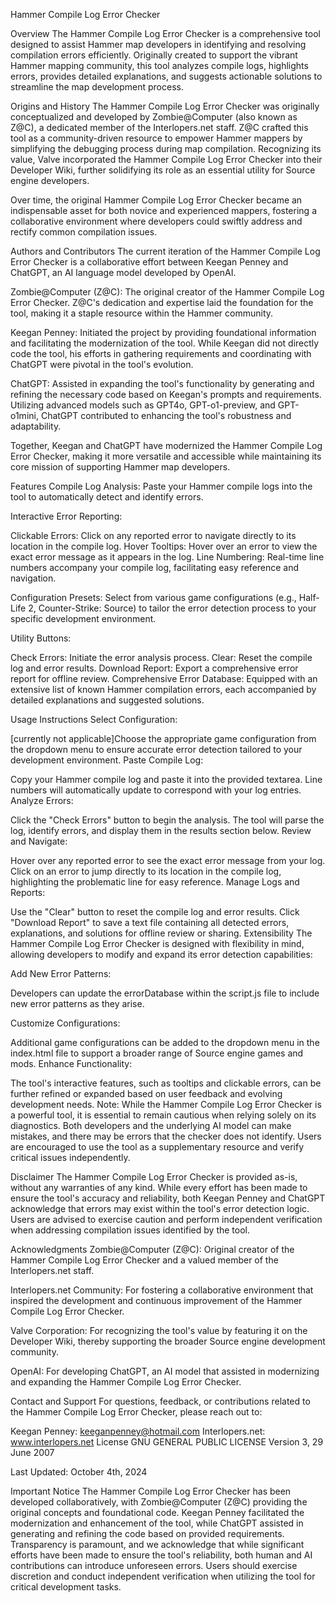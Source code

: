 Hammer Compile Log Error Checker

Overview
The Hammer Compile Log Error Checker is a comprehensive tool designed to assist Hammer
map developers in identifying and resolving compilation errors efficiently. Originally created to support the vibrant Hammer
mapping community, this tool analyzes compile logs, highlights errors, provides detailed explanations, and suggests actionable solutions to streamline the map development process.

Origins and History
The Hammer Compile Log Error Checker was originally conceptualized and developed by Zombie@Computer (also known as Z@C), a dedicated member of the Interlopers.net staff. Z@C crafted this tool as a community-driven resource to empower Hammer
mappers by simplifying the debugging process during map compilation. Recognizing its value, Valve incorporated the Hammer
Compile Log Error Checker into their Developer Wiki, further solidifying its role as an essential utility for Source engine developers.

Over time, the original Hammer
Compile Log Error Checker became an indispensable asset for both novice and experienced mappers, fostering a collaborative environment where developers could swiftly address and rectify common compilation issues.

Authors and Contributors
The current iteration of the Hammer
Compile Log Error Checker is a collaborative effort between Keegan Penney and ChatGPT, an AI language model developed by OpenAI.

Zombie@Computer (Z@C): The original creator of the Hammer
Compile Log Error Checker. Z@C's dedication and expertise laid the foundation for the tool, making it a staple resource within the Hammer
community.

Keegan Penney: Initiated the project by providing foundational information and facilitating the modernization of the tool. While Keegan did not directly code the tool, his efforts in gathering requirements and coordinating with ChatGPT were pivotal in the tool's evolution.

ChatGPT: Assisted in expanding the tool's functionality by generating and refining the necessary code based on Keegan's prompts and requirements. Utilizing advanced models such as GPT4o, GPT-o1-preview, and GPT-o1mini, ChatGPT contributed to enhancing the tool's robustness and adaptability.

Together, Keegan and ChatGPT have modernized the Hammer
Compile Log Error Checker, making it more versatile and accessible while maintaining its core mission of supporting Hammer
map developers.

Features
Compile Log Analysis: Paste your Hammer
compile logs into the tool to automatically detect and identify errors.

Interactive Error Reporting:

Clickable Errors: Click on any reported error to navigate directly to its location in the compile log.
Hover Tooltips: Hover over an error to view the exact error message as it appears in the log.
Line Numbering: Real-time line numbers accompany your compile log, facilitating easy reference and navigation.

Configuration Presets: Select from various game configurations (e.g., Half-Life 2, Counter-Strike: Source) to tailor the error detection process to your specific development environment.

Utility Buttons:

Check Errors: Initiate the error analysis process.
Clear: Reset the compile log and error results.
Download Report: Export a comprehensive error report for offline review.
Comprehensive Error Database: Equipped with an extensive list of known Hammer
compilation errors, each accompanied by detailed explanations and suggested solutions.

Usage Instructions
Select Configuration:

[currently not applicable]Choose the appropriate game configuration from the dropdown menu to ensure accurate error detection tailored to your development environment.
Paste Compile Log:

Copy your Hammer compile log and paste it into the provided textarea. Line numbers will automatically update to correspond with your log entries.
Analyze Errors:

Click the "Check Errors" button to begin the analysis. The tool will parse the log, identify errors, and display them in the results section below.
Review and Navigate:

Hover over any reported error to see the exact error message from your log.
Click on an error to jump directly to its location in the compile log, highlighting the problematic line for easy reference.
Manage Logs and Reports:

Use the "Clear" button to reset the compile log and error results.
Click "Download Report" to save a text file containing all detected errors, explanations, and solutions for offline review or sharing.
Extensibility
The Hammer
Compile Log Error Checker is designed with flexibility in mind, allowing developers to modify and expand its error detection capabilities:

Add New Error Patterns:

Developers can update the errorDatabase within the script.js file to include new error patterns as they arise.

Customize Configurations:

Additional game configurations can be added to the dropdown menu in the index.html file to support a broader range of Source engine games and mods.
Enhance Functionality:

The tool's interactive features, such as tooltips and clickable errors, can be further refined or expanded based on user feedback and evolving development needs.
Note: While the Hammer
Compile Log Error Checker is a powerful tool, it is essential to remain cautious when relying solely on its diagnostics. Both developers and the underlying AI model can make mistakes, and there may be errors that the checker does not identify. Users are encouraged to use the tool as a supplementary resource and verify critical issues independently.

Disclaimer
The Hammer
Compile Log Error Checker is provided as-is, without any warranties of any kind. While every effort has been made to ensure the tool's accuracy and reliability, both Keegan Penney and ChatGPT acknowledge that errors may exist within the tool's error detection logic. Users are advised to exercise caution and perform independent verification when addressing compilation issues identified by the tool.

Acknowledgments
Zombie@Computer (Z@C): Original creator of the Hammer
Compile Log Error Checker and a valued member of the Interlopers.net staff.

Interlopers.net Community: For fostering a collaborative environment that inspired the development and continuous improvement of the Hammer
Compile Log Error Checker.

Valve Corporation: For recognizing the tool's value by featuring it on the Developer Wiki, thereby supporting the broader Source engine development community.

OpenAI: For developing ChatGPT, an AI model that assisted in modernizing and expanding the Hammer
Compile Log Error Checker.

Contact and Support
For questions, feedback, or contributions related to the Hammer
Compile Log Error Checker, please reach out to:

Keegan Penney: keeganpenney@hotmail.com
Interlopers.net: www.interlopers.net
License
 GNU GENERAL PUBLIC LICENSE
                       Version 3, 29 June 2007

Last Updated: October 4th, 2024

Important Notice
The Hammer Compile Log Error Checker has been developed collaboratively, with Zombie@Computer (Z@C) providing the original concepts and foundational code. Keegan Penney facilitated the modernization and enhancement of the tool, while ChatGPT assisted in generating and refining the code based on provided requirements. Transparency is paramount, and we acknowledge that while significant efforts have been made to ensure the tool's reliability, both human and AI contributions can introduce unforeseen errors. Users should exercise discretion and conduct independent verification when utilizing the tool for critical development tasks.
